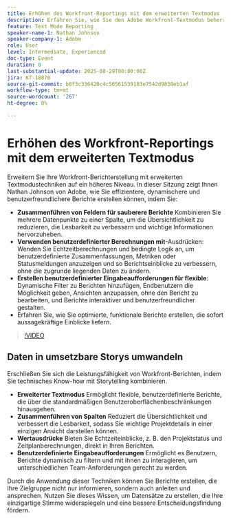 ```yaml
---
title: Erhöhen des Workfront-Reportings mit dem erweiterten Textmodus
description: Erfahren Sie, wie Sie den Adobe Workfront-Textmodus beherrschen, um Spalten zusammenzuführen, benutzerdefinierte Wertausdrücke zu erstellen und dynamische Eingabeaufforderungen für intelligentere Berichte zu erstellen.
feature: Text Mode Reporting
speaker-name-1: Nathan Johnson
speaker-company-1: Adobe
role: User
level: Intermediate, Experienced
doc-type: Event
duration: 0
last-substantial-update: 2025-08-29T00:00:00Z
jira: KT-18878
source-git-commit: b8f3c336420c4c56561539183e7542d9830eb1af
workflow-type: tm+mt
source-wordcount: '267'
ht-degree: 0%

---
```



# Erhöhen des Workfront-Reportings mit dem erweiterten Textmodus

Erweitern Sie Ihre Workfront-Berichterstellung mit erweiterten Textmodustechniken auf ein höheres Niveau. In dieser Sitzung zeigt Ihnen Nathan Johnson von Adobe, wie Sie effizientere, dynamischere und benutzerfreundlichere Berichte erstellen können, indem Sie:

* **Zusammenführen von Feldern für sauberere Berichte** Kombinieren Sie mehrere Datenpunkte zu einer Spalte, um die Übersichtlichkeit zu reduzieren, die Lesbarkeit zu verbessern und wichtige Informationen hervorzuheben.
* **Verwenden benutzerdefinierter Berechnungen mit**-Ausdrücken: Wenden Sie Echtzeitberechnungen und bedingte Logik an, um benutzerdefinierte Zusammenfassungen, Metriken oder Statusmeldungen anzuzeigen und so Berichtseinblicke zu verbessern, ohne die zugrunde liegenden Daten zu ändern.
* **Erstellen benutzerdefinierter Eingabeaufforderungen für flexible**: Dynamische Filter zu Berichten hinzufügen, Endbenutzern die Möglichkeit geben, Ansichten anzupassen, ohne den Bericht zu bearbeiten, und Berichte interaktiver und benutzerfreundlicher gestalten.
* Erfahren Sie, wie Sie optimierte, funktionale Berichte erstellen, die sofort aussagekräftige Einblicke liefern.

>[!VIDEO](https://video.tv.adobe.com/v/3471498/?learn=on&enablevpops)

## Daten in umsetzbare Storys umwandeln

Erschließen Sie sich die Leistungsfähigkeit von Workfront-Berichten, indem Sie technisches Know-how mit Storytelling kombinieren.

* **Erweiterter Textmodus** Ermöglicht flexible, benutzerdefinierte Berichte, die über die standardmäßigen Benutzeroberflächenbeschränkungen hinausgehen.
* **Zusammenführen von Spalten** Reduziert die Übersichtlichkeit und verbessert die Lesbarkeit, sodass Sie wichtige Projektdetails in einer einzigen Ansicht darstellen können.
* **Wertausdrücke** Bieten Sie Echtzeiteinblicke, z. B. den Projektstatus und Zeitplanberechnungen, direkt in Ihren Berichten.
* **Benutzerdefinierte Eingabeaufforderungen** Ermöglicht es Benutzern, Berichte dynamisch zu filtern und mit ihnen zu interagieren, um unterschiedlichen Team-Anforderungen gerecht zu werden.

Durch die Anwendung dieser Techniken können Sie Berichte erstellen, die Ihre Zielgruppe nicht nur informieren, sondern auch anleiten und ansprechen. Nutzen Sie dieses Wissen, um Datensätze zu erstellen, die Ihre einzigartige Stimme widerspiegeln und eine bessere Entscheidungsfindung fördern.